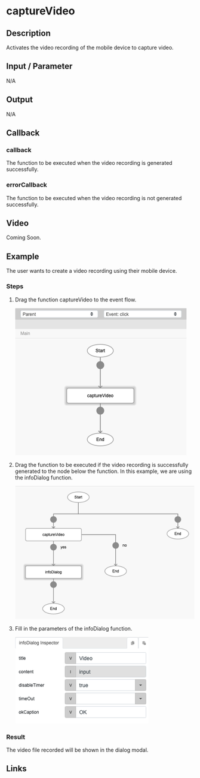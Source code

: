 # captureVideo

## Description

Activates the video recording of the mobile device to capture video.

## Input / Parameter

N/A

## Output

N/A

## Callback

### callback

The function to be executed when the video recording is generated successfully.

### errorCallback

The function to be executed when the video recording is not generated successfully.

## Video

Coming Soon.

<!-- Format: [![Video]({image-path}?raw=true)]({url-link}) -->

## Example

The user wants to create a video recording using their mobile device.

<!-- Share a scenario, like a user requirements. -->

### Steps

1. Drag the function captureVideo to the event flow.

    ![](../captureVideo/captureVideo-step-1.png?raw=true)

2. Drag the function to be executed if the video recording is successfully generated to the node below the function. In this example, we are using the infoDialog function.

    ![](../captureVideo/captureVideo-step-2.png?raw=true)

3. Fill in the parameters of the infoDialog function.

    ![](../captureVideo/captureVideo-step-3.png?raw=true)


<!-- Show the steps and share some screenshots.

1. .....

Format: ![]({image-path}?raw=true) -->

### Result

The video file recorded will be shown in the dialog modal.

<!-- Explain the output.

Format: ![]({image-path}?raw=true) -->

## Links
